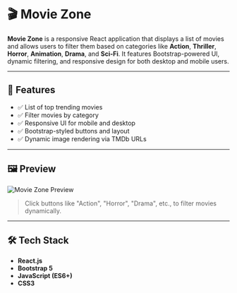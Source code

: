 # 🎬 Movie Zone

**Movie Zone** is a responsive React application that displays a list of movies and allows users to filter them based on categories like **Action**, **Thriller**, **Horror**, **Animation**, **Drama**, and **Sci-Fi**. It features Bootstrap-powered UI, dynamic filtering, and responsive design for both desktop and mobile users.

---

## 🚀 Features

- ✅ List of top trending movies
- ✅ Filter movies by category
- ✅ Responsive UI for mobile and desktop
- ✅ Bootstrap-styled buttons and layout
- ✅ Dynamic image rendering via TMDb URLs

---

## 🖼 Preview

![Movie Zone Preview](https://image.tmdb.org/t/p/original/yDHYTfA3R0jFYba16jBB1ef8oIt.jpg)

> Click buttons like "Action", "Horror", "Drama", etc., to filter movies dynamically.

---

## 🛠 Tech Stack

- **React.js**
- **Bootstrap 5**
- **JavaScript (ES6+)**
- **CSS3**



